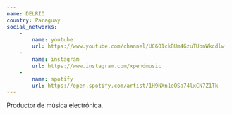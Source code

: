 ```yaml
---
name: DELRIO
country: Paraguay
social_networks: 
    -
        name: youtube
        url: https://www.youtube.com/channel/UC6O1ckBUm4GzuTUbnWkcdlw
    -
        name: instagram
        url: https://www.instagram.com/xpendmusic
    -
        name: spotify
        url: https://open.spotify.com/artist/1H9NXn1eOSa74lxCN7Z1Tk
---
```

Productor de música electrónica.